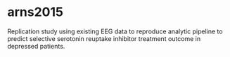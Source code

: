 # arns2015
Replication study using existing EEG data to reproduce analytic pipeline to predict selective serotonin reuptake inhibitor treatment outcome in depressed patients.
